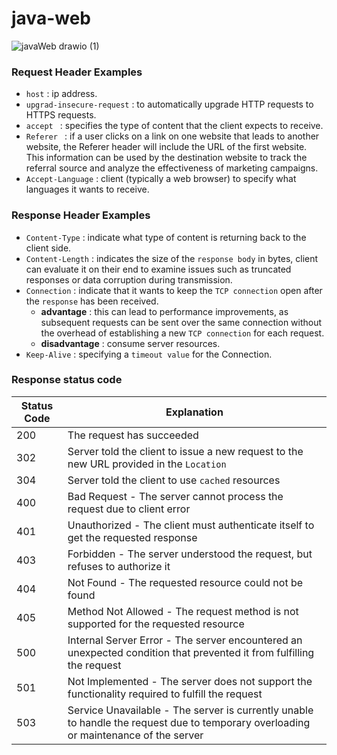 # java-web
![javaWeb drawio (1)](https://github.com/Liu-Chen-CS/java-web/assets/158779475/9161878d-3c49-468a-bc61-45fd74f7fea7)

### Request Header Examples
  - `host` : ip address.
  - `upgrad-insecure-request` :  to automatically upgrade HTTP requests to HTTPS requests.
  - `accept ` : specifies the type of content that the client expects to receive.
  - `Referer ` : if a user clicks on a link on one website that leads to another website, the Referer header will include the URL of the first website. This information can be used by the destination website to track the referral source and analyze the effectiveness of marketing campaigns.
  -  `Accept-Language` : client (typically a web browser) to specify what languages it wants to receive.

### Response Header Examples
  -  `Content-Type` : indicate what type of content is returning back to the client side.
  -  `Content-Length` :  indicates the size of the `response body` in bytes, client can evaluate it on their end to examine issues such as truncated responses or data corruption during transmission.
  -  `Connection` : indicate that it wants to keep the `TCP connection` open after the `response` has been received.
      - **advantage** : this can lead to performance improvements, as subsequent requests can be sent over the same connection without the overhead of establishing a new `TCP connection` for each request.
      - **disadvantage** : consume server resources.
  - `Keep-Alive` : specifying a `timeout value` for the Connection.

### Response status code

| Status Code    | Explanation |
| -------- | ------- |
| 200  | The request has succeeded  |
| 302 | Server told the client to issue a new request to the new URL provided in the `Location` |
| 304 | Server told the client to use `cached` resources |
| 400 | Bad Request - The server cannot process the request due to client error    |
| 401    | Unauthorized - The client must authenticate itself to get the requested response  |
| 403 | Forbidden - The server understood the request, but refuses to authorize it |
| 404 | Not Found - The requested resource could not be found |
| 405 | Method Not Allowed - The request method is not supported for the requested resource |
| 500 | Internal Server Error - The server encountered an unexpected condition that prevented it from fulfilling the request |
| 501 | Not Implemented - The server does not support the functionality required to fulfill the request |
| 503 | Service Unavailable - The server is currently unable to handle the request due to temporary overloading or maintenance of the server |



